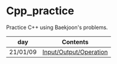 # Cpp_practice
Practice C++ using Baekjoon's problems.

|day|Contents|
|----|--------------|
|21/01/09|[Input/Output/Operation](https://github.com/young3984/Cpp_practice/tree/master/input_output_operation)|
